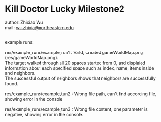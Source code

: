 # Kill Doctor Lucky Milestone2

author: Zhixiao Wu<br>
mail: wu.zhixia@northeastern.edu<br><br>

example runs:<br><br>
res/example_runs/example_run1 : Valid, created gameWorldMap.png (res/gameWorldMap.png). <br>
The target walked through all 20 spaces started from 0, and displaied information about each specified space such as index, name, items inside and neighbors.<br>
The successful output of neighbors shows that neighbors are successfully found.<br><br>
res/example_runs/example_tun2 : Wrong file path, can't find according file, showing error in the console<br><br>
res/example_runs/example_tun3 : Wrong file content, one parameter is negative, showing error in the console. 
